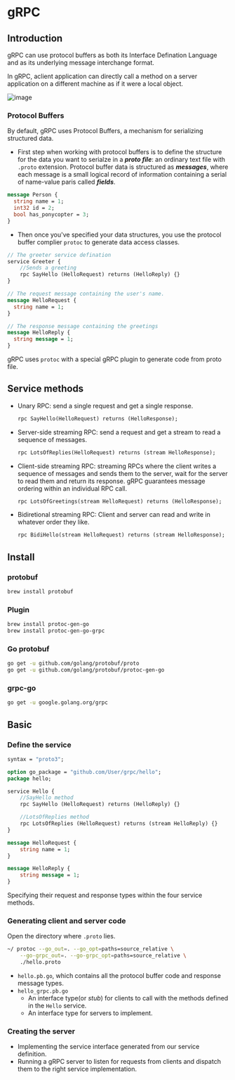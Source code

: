 # gRPC

## Introduction

gRPC can use protocol buffers as both its Interface Defination Language and as its underlying message interchange format.

In gRPC, aclient application can directly call a method on a server application on a different machine as if it were a local object.

![image](https://grpc.io/img/landing-2.svg)

### Protocol Buffers

By default, gRPC uses Protocol Buffers, a mechanism for serializing structured data. 

- First step when working with protocol buffers is to define the structure for the data you want to serialze in a ***proto file***: an ordinary text file with `.proto` extension. Protocol buffer data is structured as ***messages***, where each message is a small logical record of information containing a serial of name-value paris called ***fields***.

```protobuf
message Person {
  string name = 1;
  int32 id = 2;
  bool has_ponycopter = 3;
}
```

- Then once you've specified your data structures, you use the protocol buffer complier `protoc` to generate data access classes.

```protobuf
// The greeter service defination
service Greeter {
	//Sends a greeting
	rpc SayHello (HelloRequest) returns (HelloReply) {}
}

// The request message containing the user's name.
message HelloRequest {
  string name = 1;
}

// The response message containing the greetings
message HelloReply {
  string message = 1;
}
```

gRPC uses `protoc` with a special gRPC plugin to generate code from proto file.

## Service methods

- Unary RPC: send a single request and get a single response.

  ```protobuf
  rpc SayHello(HelloRequest) returns (HelloResponse);
  ```

- Server-side streaming RPC: send a request and get a stream to read a sequence of messages.

  ```protobuf
  rpc LotsOfReplies(HelloRequest) returns (stream HelloResponse);
  ```

- Client-side streaming RPC: streaming RPCs where the client writes a sequence of messages and sends them to the server, wait for the server to read them and return its response. gRPC guarantees message ordering within an individual RPC call.

  ```protobuf
  rpc LotsOfGreetings(stream HelloRequest) returns (HelloResponse);
  ```

- Bidiretional streaming RPC: Client and server can read and write in whatever order they like.

  ```protobuf
  rpc BidiHello(stream HelloRequest) returns (stream HelloResponse);
  ```

## Install

### protobuf

```sh
brew install protobuf
```

### Plugin

```sh
brew install protoc-gen-go
brew install protoc-gen-go-grpc
```

### Go protobuf

```sh
go get -u github.com/golang/protobuf/proto
go get -u github.com/golang/protobuf/protoc-gen-go
```

### grpc-go

```sh
go get -u google.golang.org/grpc
```

## Basic

### Define the service

```protobuf
syntax = "proto3";

option go_package = "github.com/User/grpc/hello";
package hello;

service Hello {
    //SayHello method
    rpc SayHello (HelloRequest) returns (HelloReply) {}

    //LotsOfReplies method
    rpc LotsOfReplies (HelloRequest) returns (stream HelloReply) {}
}

message HelloRequest {
    string name = 1;
}

message HelloReply {
    string message = 1;
}
```

Specifying their request and response types within the four service methods.

### Generating client and server code

Open the directory where `.proto` lies.

```sh
~/ protoc --go_out=. --go_opt=paths=source_relative \
    --go-grpc_out=. --go-grpc_opt=paths=source_relative \
    ./hello.proto
```

- `hello.pb.go`, which contains all the protocol buffer code and response message types.
- `hello_grpc.pb.go`
  - An interface type(or *stub*) for clients to call with the methods defined in the `Hello` service.
  - An interface type for servers to implement.

### Creating the server

- Implementing the service interface generated from our service definition.
- Running a gRPC server to listen for requests from clients and dispatch them to the right service implementation.

